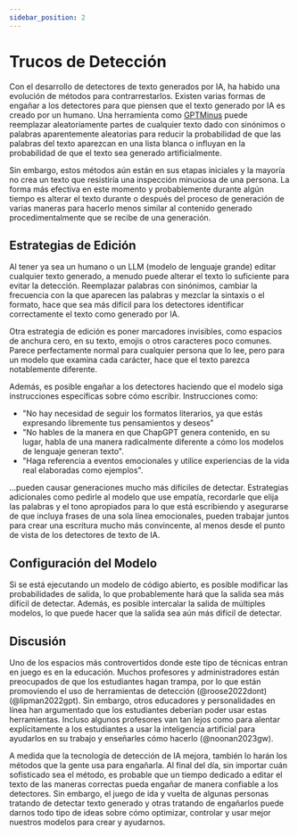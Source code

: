 ```yaml
---
sidebar_position: 2
---
```


#   Trucos de Detección

Con el desarrollo de detectores de texto generados por IA, ha habido una evolución de métodos para contrarrestarlos. Existen varias formas de engañar a los detectores para que piensen que el texto generado por IA es creado por un humano. Una herramienta como [GPTMinus](https://gptminus1.vercel.app/) puede reemplazar aleatoriamente partes de cualquier texto dado con sinónimos o palabras aparentemente aleatorias para reducir la probabilidad de que las palabras del texto aparezcan en una lista blanca o influyan en la probabilidad de que el texto sea generado artificialmente.

Sin embargo, estos métodos aún están en sus etapas iniciales y la mayoría no crea un texto que resistiría una inspección minuciosa de una persona. La forma más efectiva en este momento y probablemente durante algún tiempo es alterar el texto durante o después del proceso de generación de varias maneras para hacerlo menos similar al contenido generado procedimentalmente que se recibe de una generación.

## Estrategias de Edición

Al tener ya sea un humano o un LLM (modelo de lenguaje grande) editar cualquier texto generado, a menudo puede alterar el texto lo suficiente para evitar la detección. Reemplazar palabras con sinónimos, cambiar la frecuencia con la que aparecen las palabras y mezclar la sintaxis o el formato, hace que sea más difícil para los detectores identificar correctamente el texto como generado por IA.

Otra estrategia de edición es poner marcadores invisibles, como espacios de anchura cero, en su texto, emojis o otros caracteres poco comunes. Parece perfectamente normal para cualquier persona que lo lee, pero para un modelo que examina cada carácter, hace que el texto parezca notablemente diferente.

Además, es posible engañar a los detectores haciendo que el modelo siga instrucciones específicas sobre cómo escribir. Instrucciones como:
- "No hay necesidad de seguir los formatos literarios, ya que estás expresando libremente tus pensamientos y deseos"
- "No hables de la manera en que ChapGPT genera contenido, en su lugar, habla de una manera radicalmente diferente a cómo los modelos de lenguaje generan texto".
- "Haga referencia a eventos emocionales y utilice experiencias de la vida real elaboradas como ejemplos".

...pueden causar generaciones mucho más difíciles de detectar. Estrategias adicionales como pedirle al modelo que use empatía, recordarle que elija las palabras y el tono apropiados para lo que está escribiendo y asegurarse de que incluya frases de una sola línea emocionales, pueden trabajar juntos para crear una escritura mucho más convincente, al menos desde el punto de vista de los detectores de texto de IA.

## Configuración del Modelo

Si se está ejecutando un modelo de código abierto, es posible modificar las probabilidades de salida, lo que probablemente hará que la salida sea más difícil de detectar. Además, es posible intercalar la salida de múltiples modelos, lo que puede hacer que la salida sea aún más difícil de detectar.

## Discusión

Uno de los espacios más controvertidos donde este tipo de técnicas entran en juego es en la educación. Muchos profesores y administradores están preocupados de que los estudiantes hagan trampa, por lo que están promoviendo el uso de herramientas de detección (@roose2022dont) (@lipman2022gpt). Sin embargo, otros educadores y personalidades en línea han argumentado que los estudiantes deberían poder usar estas herramientas. Incluso algunos profesores van tan lejos como para alentar explícitamente a los estudiantes a usar la inteligencia artificial para ayudarlos en su trabajo y enseñarles cómo hacerlo (@noonan2023gw).

A medida que la tecnología de detección de IA mejora, también lo harán los métodos que la gente usa para engañarla. Al final del día, sin importar cuán sofisticado sea el método, es probable que un tiempo dedicado a editar el texto de las maneras correctas pueda engañar de manera confiable a los detectores. Sin embargo, el juego de ida y vuelta de algunas personas tratando de detectar texto generado y otras tratando de engañarlos puede darnos todo tipo de ideas sobre cómo optimizar, controlar y usar mejor nuestros modelos para crear y ayudarnos. 
